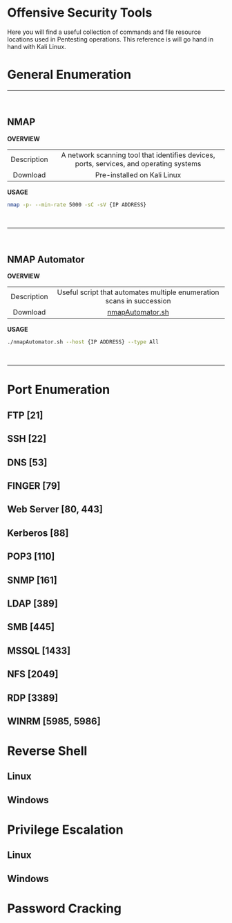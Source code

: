 # Offensive Security Tools

Here you will find a useful collection of commands and file resource locations used in Pentesting operations. This reference is will go hand in hand with Kali Linux.

# General Enumeration

***

<br />

## NMAP

**OVERVIEW**

|  | 	 | 
| :-----------: | :-----------: |
| Description | 	A network scanning tool that identifies devices, ports, services, and operating systems | 
| Download | Pre-installed on Kali Linux |     

**USAGE**

```bash
nmap -p- --min-rate 5000 -sC -sV {IP ADDRESS}
```

<br />

***

<br />

## NMAP Automator

**OVERVIEW**

|   |  	 | 
| :-----------: | :-----------: |
| Description | 	Useful script that automates multiple enumeration scans in succession  | 
| Download | [nmapAutomator.sh](https://github.com/21y4d/nmapAutomator/blob/master/nmapAutomator.sh) |     

**USAGE**

```bash
./nmapAutomator.sh --host {IP ADDRESS} --type All
```

<br />

***

# Port Enumeration


## FTP [21]


## SSH [22] 


## DNS [53]


## FINGER [79]


## Web Server [80, 443]


## Kerberos [88] 


## POP3 [110] 


## SNMP [161] 


## LDAP [389]


## SMB [445]


## MSSQL [1433] 


## NFS [2049]


## RDP [3389]

## WINRM [5985, 5986] 

# Reverse Shell

## Linux

## Windows

# Privilege Escalation

## Linux

## Windows

# Password Cracking
